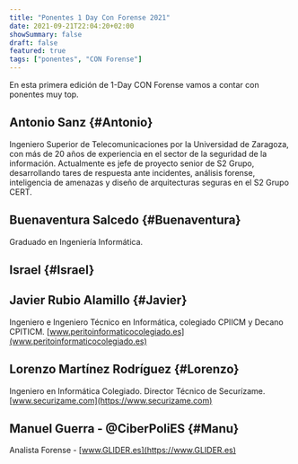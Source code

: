 ```yaml
---
title: "Ponentes 1 Day Con Forense 2021"
date: 2021-09-21T22:04:20+02:00
showSummary: false
draft: false
featured: true
tags: ["ponentes", "CON Forense"]
---
```


En esta primera edición de 1-Day CON Forense vamos a contar con ponentes muy top.

## Antonio Sanz {#Antonio}

Ingeniero Superior de Telecomunicaciones por la Universidad de Zaragoza, con más de 20 años de experiencia en el sector de la seguridad de la información. Actualmente es jefe de proyecto senior de S2 Grupo, desarrollando tares de respuesta ante incidentes, análisis forense, inteligencia de amenazas y diseño de arquitecturas seguras en el S2 Grupo CERT.

## Buenaventura Salcedo {#Buenaventura}

Graduado en Ingeniería Informática.

## Israel {#Israel}

## Javier Rubio Alamillo {#Javier}

Ingeniero e Ingeniero Técnico en Informática, colegiado CPIICM y Decano CPITICM.
[www.peritoinformaticocolegiado.es](www.peritoinformaticocolegiado.es)

## Lorenzo Martínez Rodríguez {#Lorenzo}

Ingeniero en Informática Colegiado. Director Técnico de Securízame.
[www.securizame.com](https://www.securizame.com)

## Manuel Guerra - @CiberPoliES {#Manu}

Analista Forense - [www.GLIDER.es](https://www.GLIDER.es)
